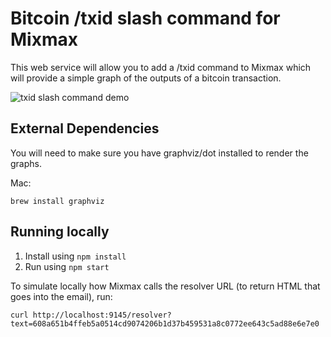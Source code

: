 # Bitcoin /txid slash command for Mixmax

This web service will allow you to add a /txid <txid> command to Mixmax which
will provide a simple graph of the outputs of a bitcoin transaction.

![txid slash command demo](https://i.giphy.com/l0LJ1hdNlzOtRlG5q.gif)

## External Dependencies
You will need to make sure you have graphviz/dot installed to render the graphs.

Mac:
```
brew install graphviz
```

## Running locally

1. Install using `npm install`
2. Run using `npm start`

To simulate locally how Mixmax calls the resolver URL (to return HTML that goes into the email), run:

```
curl http://localhost:9145/resolver?text=608a651b4ffeb5a0514cd9074206b1d37b459531a8c0772ee643c5ad88e6e7e0
```
